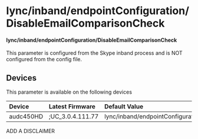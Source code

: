 ﻿---
description: lync/inband/endpointConfiguration/DisableEmailComparisonCheck
search:
    keywords: ['lync','inband','endpointConfiguration','DisableEmailComparisonCheck']
---

# lync/inband/endpointConfiguration/DisableEmailComparisonCheck

#### lync/inband/endpointConfiguration/DisableEmailComparisonCheck

This parameter is configured from the Skype inband process and is NOT configured from the config file.



## Devices
This parameter is available on the following devices

| Device | Latest Firmware | Default Value |
|:---|:---|:---|
| audc450HD | ;UC_3.0.4.111.77 | lync/inband/endpointConfiguration/DisableEmailComparisonCheck=0 

ADD A DISCLAIMER
